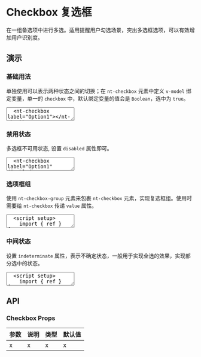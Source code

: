 # Checkbox 复选框

在一组备选项中进行多选。适用提醒用户勾选场景，突出多选框选项，可以有效增加用户识别度。

## 演示

<script setup lang="ts">
  import { ref, watch } from 'vue'
  import { Checkbox, CheckboxGroup } from '../../src'
  const checked1 = ref(true)

  const cities= [['CD', '成都'], ['BJ', '北京'], ['SZ', '深圳'], ['HZ', '杭州']]

  const checkedCities = ref(['CD', 'SZ'])
  const checkAll = ref(false)
  const isIndeterminate = ref(true)

  watch(checked1, (newVal) => {
    console.log(newVal)
  })

  const checkList = ref(['A', 'B'])

  function getGroupList() {
    console.log(checkList.value)
  }

  function handleCheckAllChange(val: boolean) {
    checkedCities.value = val ? cities.map(c => c[0]) : []
    isIndeterminate.value = false
  }
  function handleGroupChange(val: string[]) {
    const checkedCount = val.length
    checkAll.value = checkedCount === cities.length
    isIndeterminate.value = checkedCount < cities.length
  }
</script>

### 基础用法

单独使用可以表示两种状态之间的切换；在 `nt-checkbox` 元素中定义 `v-model` 绑定变量，单一的 `checkbox` 中，默认绑定变量的值会是 `Boolean`，选中为 `true`。

<ClientOnly>
  <CodePreview>
  <textarea lang="vue-html">
  <nt-checkbox label="Option1"></nt-checkbox>
  </textarea>
  </CodePreview>
</ClientOnly>

### 禁用状态

多选框不可用状态, 设置 `disabled` 属性即可。

<ClientOnly>
  <CodePreview>
  <textarea lang="vue-html">
  <nt-checkbox label="Option1" disabled></nt-checkbox>
  </textarea>
  </CodePreview>
</ClientOnly>

### 选项框组

使用 `nt-checkbox-group` 元素来包裹 `nt-checkbox` 元素，实现复选框组。使用时需要给 `nt-checkbox` 传递 `value` 属性。

<ClientOnly>
  <CodePreview>
  <textarea lang="vue">
  <script setup>
    import { ref } from 'vue';
    const cities= [['CD', '成都'], ['BJ', '北京'], ['SZ', '深圳'], ['HZ', '杭州']];
    const checkedCities = ref(['CD', 'SZ']);
  </script>
  <template>
    <nt-checkbox-group v-model="checkedCities">
      <nt-checkbox v-for="city in cities" :key="city[0]" :value="city[0]" :label="city[1]"></nt-checkbox>
    </nt-checkbox-group>
  </template>
  </textarea>
  <template #preview>
    <CheckboxGroup v-model="checkedCities">
      <Checkbox v-for="city in cities" :key="city[0]" :value="city[0]" :label="city[1]"></Checkbox>
    </CheckboxGroup>
  </template>
  </CodePreview>
</ClientOnly>

### 中间状态

设置 `indeterminate` 属性，表示不确定状态，一般用于实现全选的效果，实现部分选中的状态。

<ClientOnly>
  <CodePreview>
  <textarea lang="vue">
  <script setup>
    import { ref } from 'vue';
    const checked1 = ref(true);
  </script>
  <template>
    <nt-checkbox v-model="checked1" label="Option1" indeterminate />
  </template>
  </textarea>
  <template #preview>
    <Checkbox
      v-model="checkAll"
      label="全选"
      :indeterminate="isIndeterminate"
      @change="handleCheckAllChange"
    />
    <CheckboxGroup
      v-model="checkedCities"
      @change="handleGroupChange"
    >
      <Checkbox
        v-for="city in cities"
        :key="city[0]"
        :value="city[0]"
        :label="city[1]"
      ></Checkbox>
    </CheckboxGroup>
  </template>
  </CodePreview>
</ClientOnly>

## API

### Checkbox Props

| 参数 | 说明 | 类型 | 默认值 |
| ---- | ---- | ---- | ------ |
| x    | x    | x    | x      |
